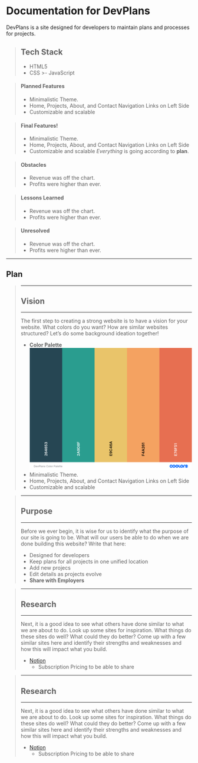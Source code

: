 # Documentation for DevPlans

DevPlans is a site designed for developers to maintain plans and processes for projects.

>## Tech Stack
   > - HTML5
   > - CSS
    >- JavaScript


> #### Planned Features
>
> - Minimalistic Theme.
> - Home, Projects, About, and Contact Navigation Links on Left Side
> - Customizable and scalable


> #### Final Features!
>
> - Minimalistic Theme.
> - Home, Projects, About, and Contact Navigation Links on Left Side
> - Customizable and scalable
>  *Everything* is going according to **plan**.


> #### Obstacles
>
> - Revenue was off the chart.
> - Profits were higher than ever.


> #### Lessons Learned
>
> - Revenue was off the chart.
> - Profits were higher than ever.


> #### Unresolved
>
> - Revenue was off the chart.
> - Profits were higher than ever.

----
## Plan
>----
> ## Vision
>----
>The first step to creating a strong website is to have a vision for your website. What colors do you want? How are similar websites structured? Let’s do some background ideation together!
> - **Color Palette**
> ![Color Palette](https://github.com/DrVicki/devplans/blob/main/images/DevPlans-Color-Palette.png)
> - Minimalistic Theme.
> - Home, Projects, About, and Contact Navigation Links on Left Side
> - Customizable and scalable

>----
> ## Purpose
>----
>Before we ever begin, it is wise for us to identify what the purpose of our site is going to be. What will our users be able to do when we are done building this website? Write that here:
> - Designed for developers
> - Keep plans for all projects in one unified location
> - Add new projecs
> - Edit details as projects evolve
> - **Share with Employers**

>----
> ## Research
>----
>Next, it is a good idea to see what others have done similar to what we are about to do. Look up some sites for inspiration. What things do these sites do well? What could they do better? Come up with a few similar sites here and identify their strengths and weaknesses and how this will impact what you build.
> - [Notion](https://www.notion.so/pricing)
>   - Subscription Pricing to be able to share

>----
> ## Research
>----
>Next, it is a good idea to see what others have done similar to what we are about to do. Look up some sites for inspiration. What things do these sites do well? What could they do better? Come up with a few similar sites here and identify their strengths and weaknesses and how this will impact what you build.
> - [Notion](https://www.notion.so/pricing)
>   - Subscription Pricing to be able to share